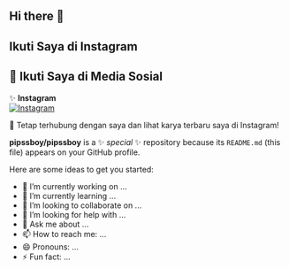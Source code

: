 ## Hi there 👋
## Ikuti Saya di Instagram
## 🌟 Ikuti Saya di Media Sosial

✨ **Instagram**  
[![Instagram](https://img.shields.io/badge/Instagram-%23E4405F.svg?style=for-the-badge&logo=instagram&logoColor=white)](https://www.instagram.com/mrz.afif/)

🎨 Tetap terhubung dengan saya dan lihat karya terbaru saya di Instagram!



**pipssboy/pipssboy** is a ✨ _special_ ✨ repository because its `README.md` (this file) appears on your GitHub profile.

Here are some ideas to get you started:

- 🔭 I’m currently working on ...
- 🌱 I’m currently learning ...
- 👯 I’m looking to collaborate on ...
- 🤔 I’m looking for help with ...
- 💬 Ask me about ...
- 📫 How to reach me: ...
- 😄 Pronouns: ...
- ⚡ Fun fact: ...

